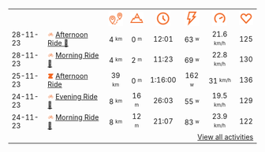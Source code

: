 <table>
    <tr>
        <th></th>
        <th></th>
        <th align="center"><img src="https://raw.githubusercontent.com/robiningelbrecht/strava-activities/master/public/distance.svg" width="30" alt="distance" title="distance"/></th>
        <th align="center"><img src="https://raw.githubusercontent.com/robiningelbrecht/strava-activities/master/public/elevation.svg" width="30" alt="elevation" title="elevation"/></th>
        <th align="center"><img src="https://raw.githubusercontent.com/robiningelbrecht/strava-activities/master/public/time.svg" width="30" alt="time" title="time"/></th>
        <th align="center"><img src="https://raw.githubusercontent.com/robiningelbrecht/strava-activities/master/public/average-watt.svg" width="30" alt="average watts" title="average watts"/></th>
        <th align="center"><img src="https://raw.githubusercontent.com/robiningelbrecht/strava-activities/master/public/average-speed.svg" width="30" alt="average speed" title="average speed"/></th>
        <th align="center"><img src="https://raw.githubusercontent.com/robiningelbrecht/strava-activities/master/public/heart-rate.svg" width="30" alt="average heart rate" title="average heart rate"/></th>
    </tr>
            <tr>
            <td>28-11-23</td>
            <td>
                <img src="https://raw.githubusercontent.com/robiningelbrecht/strava-activities/master/public/activity-ride.svg" width="12" alt="virtual ride" title="virtual ride"/>
                <a href="https://www.strava.com/activities/10296170767" title="Kcal: 100 | Gear: None ">Afternoon Ride 🚃</a>
            </td>
            <td align="center">4 <sup><sub>km</sub></sup></td>
            <td align="center">0 <sup><sub>m</sub></sup></td>
            <td align="center">12:01</td>
            <td align="center">63 <sup><sub>w</sub></sup></td>
            <td align="center">21.6 <sup><sub>km/h</sub></sup></td>
            <td align="center">125</td>
        </tr>
            <tr>
            <td>28-11-23</td>
            <td>
                <img src="https://raw.githubusercontent.com/robiningelbrecht/strava-activities/master/public/activity-ride.svg" width="12" alt="virtual ride" title="virtual ride"/>
                <a href="https://www.strava.com/activities/10293472859" title="Kcal: 104 | Gear: None ">Morning Ride 🚃</a>
            </td>
            <td align="center">4 <sup><sub>km</sub></sup></td>
            <td align="center">2 <sup><sub>m</sub></sup></td>
            <td align="center">11:23</td>
            <td align="center">69 <sup><sub>w</sub></sup></td>
            <td align="center">22.8 <sup><sub>km/h</sub></sup></td>
            <td align="center">130</td>
        </tr>
            <tr>
            <td>25-11-23</td>
            <td>
                <img src="https://raw.githubusercontent.com/robiningelbrecht/strava-activities/master/public/activity-virtual-ride.svg" width="12" alt="virtual ride" title="virtual ride"/>
                <a href="https://www.strava.com/activities/10279533299" title="Kcal: 739 | Gear: None ">Afternoon Ride</a>
            </td>
            <td align="center">39 <sup><sub>km</sub></sup></td>
            <td align="center">0 <sup><sub>m</sub></sup></td>
            <td align="center">1:16:00</td>
            <td align="center">162 <sup><sub>w</sub></sup></td>
            <td align="center">31 <sup><sub>km/h</sub></sup></td>
            <td align="center">136</td>
        </tr>
            <tr>
            <td>24-11-23</td>
            <td>
                <img src="https://raw.githubusercontent.com/robiningelbrecht/strava-activities/master/public/activity-ride.svg" width="12" alt="virtual ride" title="virtual ride"/>
                <a href="https://www.strava.com/activities/10274823684" title="Kcal: 226 | Gear: None ">Evening Ride 🚃</a>
            </td>
            <td align="center">8 <sup><sub>km</sub></sup></td>
            <td align="center">16 <sup><sub>m</sub></sup></td>
            <td align="center">26:03</td>
            <td align="center">55 <sup><sub>w</sub></sup></td>
            <td align="center">19.5 <sup><sub>km/h</sub></sup></td>
            <td align="center">129</td>
        </tr>
            <tr>
            <td>24-11-23</td>
            <td>
                <img src="https://raw.githubusercontent.com/robiningelbrecht/strava-activities/master/public/activity-ride.svg" width="12" alt="virtual ride" title="virtual ride"/>
                <a href="https://www.strava.com/activities/10272076102" title="Kcal: 164 | Gear: None ">Morning Ride 🚃</a>
            </td>
            <td align="center">8 <sup><sub>km</sub></sup></td>
            <td align="center">12 <sup><sub>m</sub></sup></td>
            <td align="center">21:07</td>
            <td align="center">83 <sup><sub>w</sub></sup></td>
            <td align="center">23.9 <sup><sub>km/h</sub></sup></td>
            <td align="center">122</td>
        </tr>
                <tr>
            <td colspan="8" align="right"><a href="https://github.com/robiningelbrecht/strava-activities#activities">View all activities</a></td>
        </tr>
    </table>
